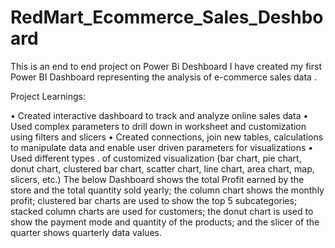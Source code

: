 # RedMart_Ecommerce_Sales_Deshboard
This is an end to end project on Power Bi Deshboard
I have created my first Power BI Dashboard representing the analysis of e-commerce sales data .

Project Learnings:

• Created interactive dashboard to track and analyze online sales data 
• Used complex parameters to drill down in worksheet and customization using filters and slicers
• Created connections, join new tables, calculations to manipulate data and enable user driven parameters for visualizations
• Used different types . of customized visualization (bar chart, pie chart, donut chart, clustered bar chart, scatter chart, line chart, area chart, map, slicers, etc.) 
The below Dashboard shows the total Profit earned by the store and the total quantity sold yearly; the column chart shows the monthly profit; clustered bar charts are used to show the top 5 subcategories; stacked column charts are used for customers; the donut chart is used to show the payment mode and quantity of the products; and the slicer of the quarter shows quarterly data values.
